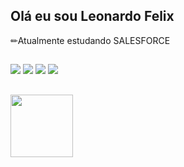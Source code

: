 ## Olá eu sou Leonardo Felix

✏Atualmente estudando SALESFORCE
##

<div> 
  <a href="https://wa.me/+5585992935076" target="_blank"><img src="https://img.shields.io/badge/WhatsApp-25D366?style=for-the-badge&logo=whatsapp&logoColor=white" target="_blank"></a>
  <a href="https://discord.gg/rWKGxbhH" target="_blank"><img src="https://img.shields.io/badge/Discord-7289DA?style=for-the-badge&logo=discord&logoColor=white" target="_blank"></a>
  <a href="https://github.com/LeonardXFS" target="_blank"><img src="https://img.shields.io/badge/GitHub-100000?style=for-the-badge&logo=github&logoColor=white" target="_blank"></a>
  <a href="https://instagram.com/leonardx.sx" target="_blank"><img src="https://img.shields.io/badge/Instagram-E4405F?style=for-the-badge&logo=instagram&logoColor=white" target="_blank"></a>
</div>

##
<div align="left">
<img src="https://user-images.githubusercontent.com/102541403/222820934-9e5eb745-31df-489b-9cd6-f998ad6b2551.gif" width="100px" />
</div>


